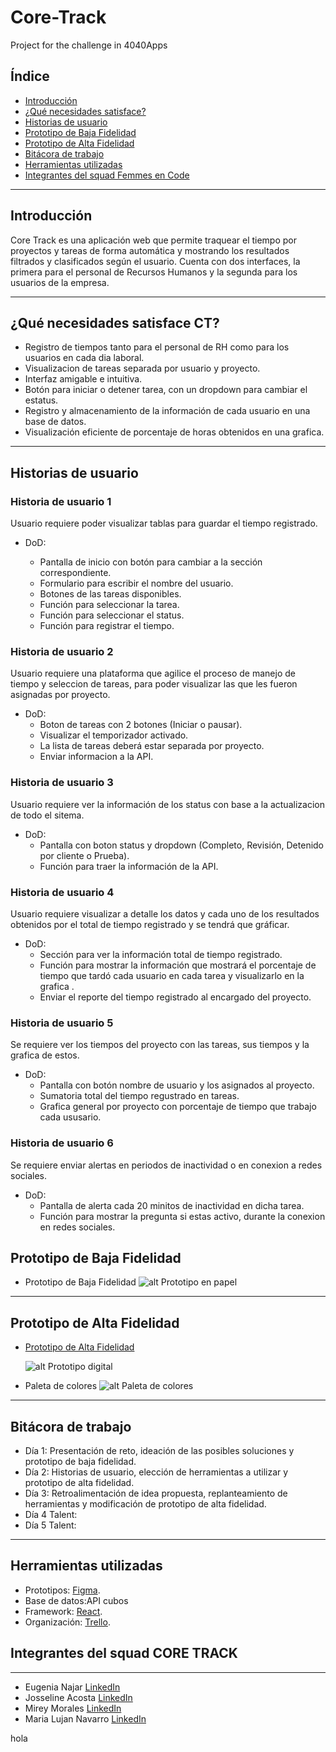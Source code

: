 # Core-Track
Project for the challenge in 4040Apps
## Índice

- [Introducción](#introducción)
- [¿Qué necesidades satisface?](#¿qué-necesidades-satisface?)
- [Historias de usuario](#historias-de-usuario)
- [Prototipo de Baja Fidelidad](#prototipo-de-baja-fidelidad)
- [Prototipo de Alta Fidelidad](#prototipo-de-alta-fidelidad)
- [Bitácora de trabajo](#bitácora-de-trabajo)
- [Herramientas utilizadas](#herramientas-utilizadas)
- [Integrantes del squad Femmes en Code](#Integrantes-del-squad)

---

## Introducción

Core Track es una aplicación web que permite traquear el tiempo por proyectos y tareas de forma automática y mostrando los resultados filtrados y clasificados según el usuario. Cuenta con dos interfaces, la primera para el personal de Recursos Humanos y la segunda para los usuarios de la empresa.

---

## ¿Qué necesidades satisface CT?

- Registro de tiempos tanto para el personal de RH como para los usuarios en cada dia laboral.
- Visualizacion de tareas separada por usuario y proyecto.
- Interfaz amigable e intuitiva.
- Botón para iniciar o detener tarea, con un dropdown para cambiar el estatus.
- Registro y almacenamiento de la información de cada usuario en una base de datos.
- Visualización eficiente de porcentaje de horas obtenidos en una grafica.

---

## Historias de usuario

### Historia de usuario 1

Usuario requiere poder visualizar tablas para guardar el tiempo registrado.

- DoD:

  - Pantalla de inicio con botón para cambiar a la sección correspondiente.
  - Formulario para escribir el nombre del usuario.
  - Botones de las tareas disponibles.
  - Función para seleccionar la tarea.
  - Función para seleccionar el status.
  - Función para registrar el tiempo.

### Historia de usuario 2

Usuario requiere una plataforma que agilice el proceso de manejo de tiempo y seleccion de tareas, para poder visualizar las que les fueron asignadas por proyecto.

- DoD:
  - Boton de tareas con 2 botones (Iniciar o pausar).
  - Visualizar el temporizador activado.
  - La lista de tareas deberá estar separada por proyecto.
  - Enviar informacion a la API.

### Historia de usuario 3

Usuario requiere ver la información de los status con base a la actualizacion de todo el sitema.

- DoD:
  - Pantalla con boton status y dropdown (Completo, Revisión, Detenido por cliente o Prueba).
  - Función para traer la información de la API.

### Historia de usuario 4

Usuario requiere visualizar a detalle los datos y cada uno de los resultados obtenidos por el total de tiempo registrado y se tendrá que gráficar.

- DoD:
  - Sección para ver la información total de tiempo registrado.
  - Función para mostrar la información que mostrará el porcentaje de tiempo que tardó cada usuario en cada tarea y visualizarlo en la grafica .
  - Enviar el reporte del tiempo registrado al encargado del proyecto.

### Historia de usuario 5

Se requiere ver los tiempos del proyecto con las tareas, sus tiempos y la grafica de estos.

- DoD:
  - Pantalla con botón nombre de usuario y los asignados al proyecto.
  - Sumatoria total del tiempo regustrado en tareas.
  - Grafica general por proyecto con porcentaje de tiempo que trabajo cada ususario.

### Historia de usuario 6

Se requiere enviar alertas en periodos de inactividad o en conexion a redes sociales.

- DoD:
  - Pantalla de alerta cada 20 minitos de inactividad en dicha tarea.
  - Función para mostrar la pregunta si estas activo, durante la conexion en redes sociales.

## Prototipo de Baja Fidelidad

- Prototipo de Baja Fidelidad
  ![alt Prototipo en papel](src/Propaper.png)

---

## Prototipo de Alta Fidelidad

- [Prototipo de Alta Fidelidad](https://www.figma.com/file/SfXXoSduMoM1dw51nbj0kC/TIME-TRACKER-4040APPS?node-id=0%3A1)

  ![alt Prototipo digital](src/DigitalPro.png)

- Paleta de colores
  ![alt Paleta de colores](src/Colors.png)

---

## Bitácora de trabajo

- Día 1: Presentación de reto, ideación de las posibles soluciones y prototipo de baja fidelidad.
- Día 2: Historias de usuario, elección de herramientas a utilizar y prototipo de alta fidelidad.
- Día 3: Retroalimentación de idea propuesta, replanteamiento de herramientas y modificación de prototipo de alta fidelidad.
- Día 4 Talent:
- Día 5 Talent:

---

## Herramientas utilizadas

- Prototipos: [Figma](https://www.figma.com/).
- Base de datos:API cubos
- Framework: [React](https://es.reactjs.org).
- Organización: [Trello](https://trello.com/b/wGM6lGbq/talent-fest).

## Integrantes del squad CORE TRACK

---

- Eugenia Najar [LinkedIn](https://www.linkedin.com/in/eugenianajar/)
- Josseline Acosta [LinkedIn](https://www.linkedin.com/in/jossacosta/)
- Mirey Morales [LinkedIn](https://www.linkedin.com/in/mirey-morales/)
- Maria Lujan Navarro [LinkedIn](https://www.linkedin.com/in/lujan-navarro/)

hola
